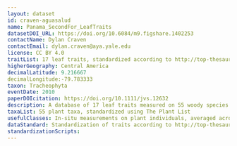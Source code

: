 ```yaml
---
layout: dataset
id: craven-aguasalud
name: Panama_SecondFor_LeafTraits
datasetDOI_URL: https://doi.org/10.6084/m9.figshare.1402253
contactName: Dylan Craven
contactEmail: dylan.craven@aya.yale.edu
license: CC BY 4.0
traitList: 17 leaf traits, standardized according to http://top-thesaurus.org
higherGeography: Central America
decimalLatitude: 9.216667
decimalLongitude:-79.783333
taxon: Tracheophyta
eventDate: 2010
paperDOIcitation: https://doi.org/10.1111/jvs.12632
description: A database of 17 leaf traits measured on 55 woody species and up to 1750 individuals (per species) in tropical secondary forests in Central Panama.
taxaList: 55 plant taxa, standardized using The Plant List
usefulClasses: In-situ measurements on plant individuals, averaged across species
dataStandard: Standardization of traits according to http://top-thesaurus.org/; standardization of taxonomy mainly based on http://www.theplantlist.org/
standardizationScripts: 
---
```

